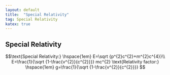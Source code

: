 ```yaml
---
layout: default
title:  "Special Relativity"
tag: Special Relativity
katex: true
---
```


## Special Relativity

$$\text{Special Relativity:} \hspace{1em} E=\sqrt {p^{2}c^{2}+m^{2}c^{4}}\\
E=\frac{1}{\sqrt {1-\frac{v^{2}}{c^{2}}}} mc^{2}
\text{Relativity factor:} \hspace{1em} g=\frac{1}{\sqrt {1-\frac{v^{2}}{c^{2}}}}
$$











